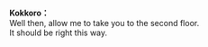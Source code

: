 # 

  
**Kokkoro：**  
Well then, allow me to take you to the second floor.  
It should be right this way.  
